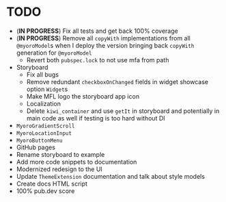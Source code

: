 # TODO

- (**IN PROGRESS**) Fix all tests and get back 100% coverage
- (**IN PROGRESS**) Remove all `copyWith` implementations from all `@myoroModel`s when I deploy the version bringing back `copyWith` generation for `@myoroModel`
  - Revert both `pubspec.lock` to not use mfa from path
- Storyboard
  - Fix all bugs
  - Remove redundant `checkboxOnChanged` fields in widget showcase option `Widget`s
  - Make MFL logo the storyboard app icon
  - Localization
  - Delete `kiwi_container` and use `getIt` in storyboard and potentially in main code as well if testing is too hard without DI
- `MyoroGradientScroll`
- `MyoroLocationInput`
- `MyoroButtonMenu`
- GitHub pages
- Rename storyboard to example
- Add more code snippets to documentation
- Modernized redesign to the UI
- Update `ThemeExtension` documentation and talk about style models
- Create docs HTML script
- 100% pub.dev score
